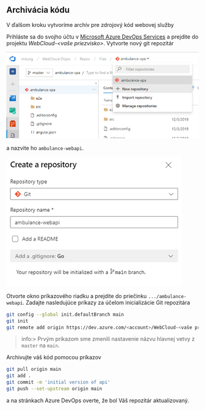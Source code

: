 ## Archivácia kódu

V ďalšom kroku vytvoríme archív pre zdrojový kód webovej služby

Prihláste sa do svojho účtu v [Microsoft Azure DevOps Services](https://azure.microsoft.com/en-us/services/devops/)
a prejdite do projektu _WebCloud-<vaše priezvisko>_. Vytvorte nový git repozitár

![Vytvorenie repozitára](./img/dojo-10-create-repository.png)

 a nazvite ho `ambulance-webapi`.

![Vytvorenie repozitára](./img/dojo-05-create-repository.png)

Otvorte okno príkazového riadku a prejdite do priečinku `.../ambulance-webapi`.
Zadajte nasledujúce príkazy za účelom inicializácie Git repozitára

```bash
git config --global init.defaultBranch main
git init
git remote add origin https://dev.azure.com/<account>/WebCloud-<vaše priezvisko>/_git/ambulance-webapi
```

>info:> Prvým príkazom sme zmenili nastavenie názvu hlavnej vetvy z `master` na `main`.

Archivujte váš kód pomocou príkazov

```bash
git pull origin main
git add .
git commit -m 'initial version of api'
git push --set-upstream origin main
```

a na stránkach Azure DevOps overte, že bol Váš repozitár aktualizovaný.
